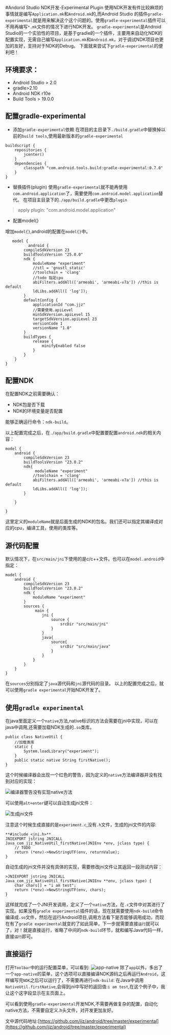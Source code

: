 #Andorid Studio NDK开发-Experimental Plugin
使用NDK开发有件比较麻烦的事情就是编写`Application.mk`和`Android.mk`的,而Android Studio 的插件`gradle-experimental`就是用来解决这个这个问题的。使用`gradle-experimental`插件可以不用再编写`*.mk`文件的情况下进行NDK开发。
`gradle-experimental`是Android Studio的一个实验性的项目，是基于gradle的一个插件，主要用来自动化NDK的配置实现，无需自己编写`Application.mk`和`Android.mk`，对于调试NDK项目也更加的友好，支持对于NDK的Debug。
下面就来尝试下`gradle-experimental`的便利吧！

## 环境要求：
* Android Studio > 2.0
* gradle>2.10
* Android NDK r10e
* Build Tools > 19.0.0

## 配置gradle-experimental

*  添加`gradle-experimental`依赖
在项目的主目录下`./build.gradle`中替换掉以前的`build tools`,使用最新版本的`gradle-experimental`
```
buildscript {
    repositories {
        jcenter()
    }
    dependencies {
        classpath "com.android.tools.build:gradle-experimental:0.7.0"
    }
}
```

* 替换插件(plugin)
使用`gradle-experimental`就不能再使用`com.android.application`了，需要使用`com.android.model.application`替代。
在项目主目录下的`./app/build.gradle`中更改`plugin`
>apply plugin: "com.android.model.application"

* 配置model{}

增加`model{}`,android的配置在`model{}`中。
```
   model {
          android {
        compileSdkVersion 23
        buildToolsVersion "25.0.0"
        ndk {
            moduleName "experiment"
            //stl = 'gnustl_static'
            //toolchain = 'clang'
            //todo 指定cpu
            abiFilters.addAll(['armeabi', 'armeabi-v7a']) //this is default
            ldLibs.addAll([ 'log']);
        }
        defaultConfig {
            applicationId "com.jjz"
            //需要使用.apiLevel
            minSdkVersion.apiLevel 15
            targetSdkVersion.apiLevel 23
            versionCode 1
            versionName "1.0"
        }
        buildTypes {
            release {
                minifyEnabled false
            }
        }
    }
}
```

## 配置NDK
在配置NDK之前需要确认：

* NDK包是否下载
* NDK的环境变量是否配置

能够正确运行命令：`ndk-build`。

以上配置完成之后，在`./app/build.gradle`中配置要配置`android.ndk`的相关内容：
```
model {
    android {
        compileSdkVersion 23
        buildToolsVersion "23.0.2"
        ndk{
             moduleName "experiment"
            //toolchain = 'clang'
            abiFilters.addAll(['armeabi', 'armeabi-v7a']) //this is default
            ldLibs.addAll([ 'log']);
        }

    }

}
```
这里定义的`moduleName`就是后面生成的NDK的包名。我们还可以指定其编译成对应的cpu，编译工具，使用的类库等。

## 源代码配置
默认情况下，在`src/main/jni`下使用的是c/c++文件。也可以在`model.android`中指定：
```
model {
    android {
        compileSdkVersion 23
        buildToolsVersion "23.0.2"
        ndk {
            moduleName "experiment"
        }
        sources {
             main {
                jni {
                    source {
                        srcDir "src/main/jni"
                    }
                }
                java{
                    source{
                        srcDir "src/main/java"
                    }
                }
            }
        }
    }
}
```
在`sources`分别指定了`java`源代码和`jni`源代码的目录。
以上的配置完成之后，就可以使用`gradle experimental`开始NDK开发了。

## 使用`gradle experimental`
在java里面定义一个`native`方法,native标识的方法会需要在jni中实现，可以在java中调用,还需要加载NDK生成的`.so`类库。
```
public class NativeUtil {
    //加载类库
    static {
        System.loadLibrary("experiment");
    }
    public static native String firstNative();
}
```
这个时候编译器会出现一个红色的警告，因为定义的`native`方法编译器并没有找到对应的实现：


![编译器警告没有实现native方法](http://upload-images.jianshu.io/upload_images/22188-d670e77829788940.png?imageMogr2/auto-orient/strip%7CimageView2/2/w/1240)

可以使用`alt+enter`键可以自动生成jni文件：

![生成jni文件](http://upload-images.jianshu.io/upload_images/22188-8f09bc990f9b780b.png?imageMogr2/auto-orient/strip%7CimageView2/2/w/1240)


注意这个时候生成直接的是`experiment.c`,没有`.h`文件，生成的jni文件的内容:
```
**#include <jni.h>**
JNIEXPORT jstring JNICALL
Java_com_jjz_NativeUtil_firstNative(JNIEnv *env, jclass type) {
    // TODO
    return (*env)->NewStringUTF(env, returnValue);
}
```
自动生成的jni文件并没有具体的实现，需要修改jni文件让其返回一段测试内容：
```
>JNIEXPORT jstring JNICALL
Java_com_jjz_NativeUtil_firstNative(JNIEnv **env, jclass type) {
    char chars[] = "i am test";
    return (*env)->NewStringUTF(env, chars);
}
```
这样就完成了一个JNI开发调用，定义了一个`native`方法，在`.c`文件中对其进行了实现。如果没有`gradle experimental`插件的话，现在就需要使用`ndk-build`命令编译成`.so`文件，然后在运行Android项目,调用方法看下是否能够调用成功，而现在有了`gradle experimental`就变的了如此简单，下一步就需要直接`运行`就可以了，对！就是直接运行，省略了中间的`ndk-build`环节，就和编写Java代码一样，直接`运行`即可。

## 直接运行
打开`Toolbar`中的运行配置菜单，可以看到:
![app-native](http://upload-images.jianshu.io/upload_images/22188-b41772565845ae24.png?imageMogr2/auto-orient/strip%7CimageView2/2/w/1240)
除了`app`以外，多出了一个`app-native`的菜单，这个选项可以直接编译NDK源码之后再运行`Android`，这样编写完`NDK`之后可以运行了，不需要再进行`ndk-build`:
在Java中调用`NativeUtil.firstNative`,会得到jni中写好的返回值:`i am test`,在这个例子中，我让这个这字段显示在主页面上。

可以看到使用`gradle-experimental`开发NDK,不需要再做复杂的配置，自动化native方法，不需要自定义.h头文件，对开发更加友好。

文中源代码地址:[https://github.com/jjz/android/tree/master/experimental](https://github.com/jjz/android/tree/master/experimental)




